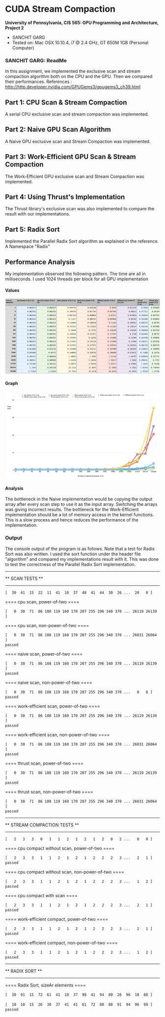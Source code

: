 CUDA Stream Compaction
======================

**University of Pennsylvania, CIS 565: GPU Programming and Architecture, Project 2**

* SANCHIT GARG
* Tested on: Mac OSX 10.10.4, i7 @ 2.4 GHz, GT 650M 1GB (Personal Computer)

### SANCHIT GARG: ReadMe

In this assignment, we implemented the exclusive scan and stream compaction algorithm both on the CPU and the GPU. Then we compared their performances. 
References : http://http.developer.nvidia.com/GPUGems3/gpugems3_ch39.html

## Part 1: CPU Scan & Stream Compaction

A serial CPU exclusive scan and stream compaction was implemented.


## Part 2: Naive GPU Scan Algorithm

A Naive GPU exclusive scan and Stream Compaction was implemented.


## Part 3: Work-Efficient GPU Scan & Stream Compaction

The Work-Efficient GPU exclusive scan and Stream Compaction was implemented.


## Part 4: Using Thrust's Implementation

The Thrust library's exclusive scan was also implemented to compare the result with our implementations.


## Part 5: Radix Sort

Implemented the Parallel Radix Sort algorithm as explained in the reference.
A Namespace "Radix"

## Performance Analysis

My implementation observed the following pattern. The time are all in milliseconds. I used 1024 threads per block for all GPU implementation

#### Values

![](images/Values.png)

#### Graph

![](images/PerformanceGraph.png)

#### Analysis

The bottleneck in the Naive implementation would be copying the output array after every scan step to use it as the input array. Switching the arrays was giving incorrect results.
The bottleneck for the Work-Efficient implementation should be a lot of memory access in the kernel functions. This is a slow process and hence reduces the performance of the implementation. 

### Output

The console output of the program is as follows. Note that a test for Radix Sort was also written. I used the sort function under the header file "algorithm" and compared my implementations result with it. This was done to test the correctness of the Parallel Radix Sort implementation.

****************
** SCAN TESTS **
****************

    [  30  41  15  22  11  41  10  37  48  41  44  30  26 ...  20   0 ]
==== cpu scan, power-of-two ====

    [   0  30  71  86 108 119 160 170 207 255 296 340 370 ... 26119 26139 ]
==== cpu scan, non-power-of-two ====

    [   0  30  71  86 108 119 160 170 207 255 296 340 370 ... 26031 26064 ]
    passed 

==== naive scan, power-of-two ====

    [   0  30  71  86 108 119 160 170 207 255 296 340 370 ... 26119 26139 ]
    passed 

==== naive scan, non-power-of-two ====

    [   0  30  71  86 108 119 160 170 207 255 296 340 370 ...   0   0 ]
    passed 

==== work-efficient scan, power-of-two ====

    [   0  30  71  86 108 119 160 170 207 255 296 340 370 ... 26119 26139 ]
    passed 

==== work-efficient scan, non-power-of-two ====

    [   0  30  71  86 108 119 160 170 207 255 296 340 370 ... 26031 26064 ]
    passed 

==== thrust scan, power-of-two ====

    [   0  30  71  86 108 119 160 170 207 255 296 340 370 ... 26119 26139 ]
    passed 

==== thrust scan, non-power-of-two ====

    [   0  30  71  86 108 119 160 170 207 255 296 340 370 ... 26031 26064 ]
    passed 


*****************************
** STREAM COMPACTION TESTS **
*****************************

    [   2   3   3   0   1   1   2   1   2   1   2   0   2 ...   0   0 ]

==== cpu compact without scan, power-of-two ====

    [   2   3   3   1   1   2   1   2   1   2   2   2   3 ...   2   1 ]
    passed 

==== cpu compact without scan, non-power-of-two ====

    [   2   3   3   1   1   2   1   2   1   2   2   2   3 ...   1   2 ]
    passed 

==== cpu compact with scan ====

    [   2   3   3   1   1   2   1   2   1   2   2   2   3 ...   2   1 ]
    passed 

==== work-efficient compact, power-of-two ====

    [   2   3   3   1   1   2   1   2   1   2   2   2   3 ...   2   1 ]
    passed 

==== work-efficient compact, non-power-of-two ====

    [   2   3   3   1   1   2   1   2   1   2   2   2   3 ...   1   2 ]
    passed 

****************
** RADIX SORT **
****************

==== Radix Sort, sizeAr elements ====

    [  30  91  15  72  61  41  10  37  98  41  94  80  26  96  10  88 ]
	
    [  10  10  15  26  30  37  41  41  61  72  80  88  91  94  96  98 ]
    passed 


